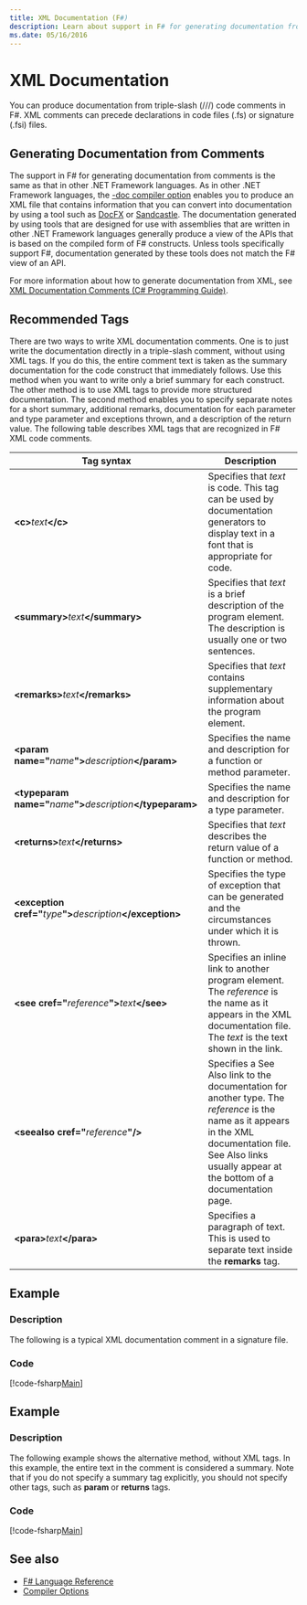```yaml
---
title: XML Documentation (F#)
description: Learn about support in F# for generating documentation from comments.
ms.date: 05/16/2016
---
```

# XML Documentation

You can produce documentation from triple-slash (///) code comments in F#. XML comments can precede declarations in code files (.fs) or signature (.fsi) files.

## Generating Documentation from Comments

The support in F# for generating documentation from comments is the same as that in other .NET Framework languages. As in other .NET Framework languages, the [-doc compiler option](https://msdn.microsoft.com/library/434394ae-0d4a-459c-a684-bffede519a04) enables you to produce an XML file that contains information that you can convert into documentation by using a tool such as [DocFX](https://dotnet.github.io/docfx/) or [Sandcastle](https://github.com/EWSoftware/SHFB). The documentation generated by using tools that are designed for use with assemblies that are written in other .NET Framework languages generally produce a view of the APIs that is based on the compiled form of F# constructs. Unless tools specifically support F#, documentation generated by these tools does not match the F# view of an API.

For more information about how to generate documentation from XML, see [XML Documentation Comments &#40;C&#35; Programming Guide&#41;](https://msdn.microsoft.com/library/b2s063f7).

## Recommended Tags

There are two ways to write XML documentation comments. One is to just write the documentation directly in a triple-slash comment, without using XML tags. If you do this, the entire comment text is taken as the summary documentation for the code construct that immediately follows. Use this method when you want to write only a brief summary for each construct. The other method is to use XML tags to provide more structured documentation. The second method enables you to specify separate notes for a short summary, additional remarks, documentation for each parameter and type parameter and exceptions thrown, and a description of the return value. The following table describes XML tags that are recognized in F# XML code comments.

|Tag syntax|Description|
|----------|-----------|
|**\<c\>**_text_**\</c\>**|Specifies that *text* is code. This tag can be used by documentation generators to display text in a font that is appropriate for code.|
|**\<summary\>**_text_**\</summary\>**|Specifies that *text* is a brief description of the program element. The description is usually one or two sentences.|
|**\<remarks\>**_text_**\</remarks\>**|Specifies that *text* contains supplementary information about the program element.|
|**\<param name="**_name_**"\>**_description_**\</param\>**|Specifies the name and description for a function or method parameter.|
|**\<typeparam name="**_name_**"\>**_description_**\</typeparam\>**|Specifies the name and description for a type parameter.|
|**\<returns\>**_text_**\</returns\>**|Specifies that *text* describes the return value of a function or method.|
|**\<exception cref="**_type_**"\>**_description_**\</exception\>**|Specifies the type of exception that can be generated and the circumstances under which it is thrown.|
|**\<see cref="**_reference_**"\>**_text_**\</see\>**|Specifies an inline link to another program element. The *reference* is the name as it appears in the XML documentation file. The *text* is the text shown in the link.|
|**\<seealso cref="**_reference_**"/\>**|Specifies a See Also link to the documentation for another type. The *reference* is the name as it appears in the XML documentation file. See Also links usually appear at the bottom of a documentation page.|
|**\<para\>**_text_**\</para\>**|Specifies a paragraph of text. This is used to separate text inside the **remarks** tag.|

## Example

### Description

The following is a typical XML documentation comment in a signature file.

### Code

[!code-fsharp[Main](../../../samples/snippets/fsharp/lang-ref-2/snippet7101.fs)]

## Example

### Description

The following example shows the alternative method, without XML tags. In this example, the entire text in the comment is considered a summary. Note that if you do not specify a summary tag explicitly, you should not specify other tags, such as **param** or **returns** tags.

### Code

[!code-fsharp[Main](../../../samples/snippets/fsharp/lang-ref-2/snippet7102.fs)]

## See also

- [F# Language Reference](index.md)
- [Compiler Options](compiler-options.md)
